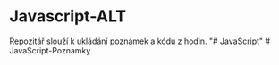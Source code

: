 # Javascript-ALT
Repozitář slouží k ukládání poznámek a kódu z hodin.
"# JavaScript" 
#   J a v a S c r i p t - P o z n a m k y  
 